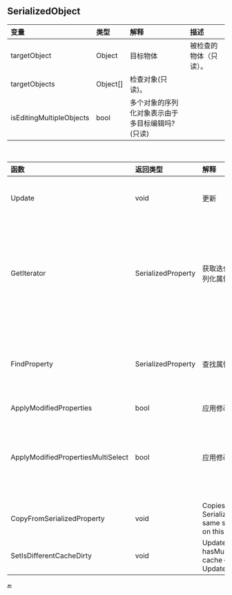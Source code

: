 ## SerializedObject

| 变量 | 类型 | 解释 | 描述 |
| :--- | :--- | :--- | :--- |
| targetObject | Object | 目标物体 | 被检查的物体（只读）。
|targetObjects|Object[]| 检查对象(只读)。| | 
|isEditingMultipleObjects|bool|多个对象的序列化对象表示由于多目标编辑吗?(只读)||

 &emsp;

|函数|返回类型|解释|描述|  
|:--|:--|:--|:--|  
|Update|void|更新|更新序列化物体。|
|GetIterator|SerializedProperty|获取迭代器\|得到第一个被序列化属性。|你可以用这个来遍历所有属性的目标对象。|  
|FindProperty|SerializedProperty|查找属性|通过名字查找被序列化属性。|  
|ApplyModifiedProperties|bool|应用修改的属性|| 
|ApplyModifiedPropertiesMultiSelect|bool|应用修改的属性到选择|应用修改属性用在当前的选择上。|
|CopyFromSerializedProperty|void|Copies a value from a SerializedProperty to the same serialized property on this serialized object.||
|SetIsDifferentCacheDirty|void|Update hasMultipleDifferentValues cache on the next Update() call.||

🔚
